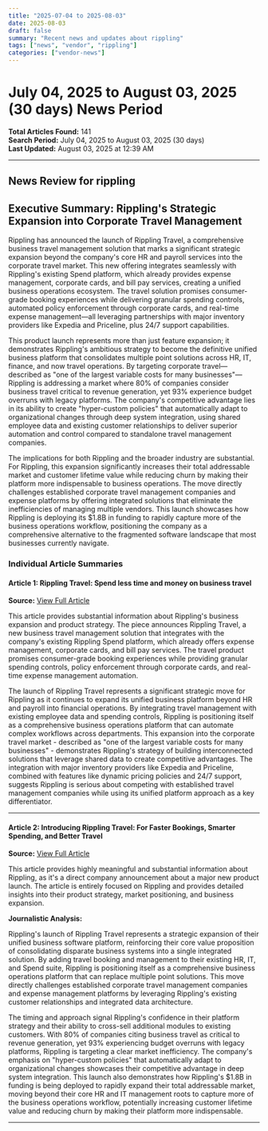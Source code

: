 ```yaml
---
title: "2025-07-04 to 2025-08-03"
date: 2025-08-03
draft: false
summary: "Recent news and updates about rippling"
tags: ["news", "vendor", "rippling"]
categories: ["vendor-news"]
---
```


# July 04, 2025 to August 03, 2025 (30 days) News Period 

**Total Articles Found:** 141  
**Search Period:** July 04, 2025 to August 03, 2025 (30 days)  
**Last Updated:** August 03, 2025 at 12:39 AM

---

## News Review for rippling

## Executive Summary: Rippling's Strategic Expansion into Corporate Travel Management

Rippling has announced the launch of Rippling Travel, a comprehensive business travel management solution that marks a significant strategic expansion beyond the company's core HR and payroll services into the corporate travel market. This new offering integrates seamlessly with Rippling's existing Spend platform, which already provides expense management, corporate cards, and bill pay services, creating a unified business operations ecosystem. The travel solution promises consumer-grade booking experiences while delivering granular spending controls, automated policy enforcement through corporate cards, and real-time expense management—all leveraging partnerships with major inventory providers like Expedia and Priceline, plus 24/7 support capabilities.

This product launch represents more than just feature expansion; it demonstrates Rippling's ambitious strategy to become the definitive unified business platform that consolidates multiple point solutions across HR, IT, finance, and now travel operations. By targeting corporate travel—described as "one of the largest variable costs for many businesses"—Rippling is addressing a market where 80% of companies consider business travel critical to revenue generation, yet 93% experience budget overruns with legacy platforms. The company's competitive advantage lies in its ability to create "hyper-custom policies" that automatically adapt to organizational changes through deep system integration, using shared employee data and existing customer relationships to deliver superior automation and control compared to standalone travel management companies.

The implications for both Rippling and the broader industry are substantial. For Rippling, this expansion significantly increases their total addressable market and customer lifetime value while reducing churn by making their platform more indispensable to business operations. The move directly challenges established corporate travel management companies and expense platforms by offering integrated solutions that eliminate the inefficiencies of managing multiple vendors. This launch showcases how Rippling is deploying its $1.8B in funding to rapidly capture more of the business operations workflow, positioning the company as a comprehensive alternative to the fragmented software landscape that most businesses currently navigate.

### Individual Article Summaries

#### Article 1: Rippling Travel: Spend less time and money on business travel

**Source:** [View Full Article](https://thepointsguy.com/credit-cards/rippling-travel/)

This article provides substantial information about Rippling's business expansion and product strategy. The piece announces Rippling Travel, a new business travel management solution that integrates with the company's existing Rippling Spend platform, which already offers expense management, corporate cards, and bill pay services. The travel product promises consumer-grade booking experiences while providing granular spending controls, policy enforcement through corporate cards, and real-time expense management automation.

The launch of Rippling Travel represents a significant strategic move for Rippling as it continues to expand its unified business platform beyond HR and payroll into financial operations. By integrating travel management with existing employee data and spending controls, Rippling is positioning itself as a comprehensive business operations platform that can automate complex workflows across departments. This expansion into the corporate travel market - described as "one of the largest variable costs for many businesses" - demonstrates Rippling's strategy of building interconnected solutions that leverage shared data to create competitive advantages. The integration with major inventory providers like Expedia and Priceline, combined with features like dynamic pricing policies and 24/7 support, suggests Rippling is serious about competing with established travel management companies while using its unified platform approach as a key differentiator.

---

#### Article 2: Introducing Rippling Travel: For Faster Bookings, Smarter Spending, and Better Travel

**Source:** [View Full Article](https://www.globenewswire.com/news-release/2025/07/31/3125289/0/en/Introducing-Rippling-Travel-For-Faster-Bookings-Smarter-Spending-and-Better-Travel.html)

This article provides highly meaningful and substantial information about Rippling, as it's a direct company announcement about a major new product launch. The article is entirely focused on Rippling and provides detailed insights into their product strategy, market positioning, and business expansion.

**Journalistic Analysis:**

Rippling's launch of Rippling Travel represents a strategic expansion of their unified business software platform, reinforcing their core value proposition of consolidating disparate business systems into a single integrated solution. By adding travel booking and management to their existing HR, IT, and Spend suite, Rippling is positioning itself as a comprehensive business operations platform that can replace multiple point solutions. This move directly challenges established corporate travel management companies and expense management platforms by leveraging Rippling's existing customer relationships and integrated data architecture.

The timing and approach signal Rippling's confidence in their platform strategy and their ability to cross-sell additional modules to existing customers. With 80% of companies citing business travel as critical to revenue generation, yet 93% experiencing budget overruns with legacy platforms, Rippling is targeting a clear market inefficiency. The company's emphasis on "hyper-custom policies" that automatically adapt to organizational changes showcases their competitive advantage in deep system integration. This launch also demonstrates how Rippling's $1.8B in funding is being deployed to rapidly expand their total addressable market, moving beyond their core HR and IT management roots to capture more of the business operations workflow, potentially increasing customer lifetime value and reducing churn by making their platform more indispensable.



---

